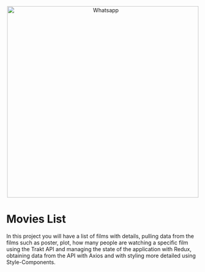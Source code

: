 <p align="center">
  <img src="https://imgur.com/2Gn7mMX.png" width="500" title="Whatsapp">
</p>

# Movies List

In this project you will have a list of films with details, pulling data from the films such as poster, plot, how many people are watching a specific film using the Trakt API and managing the state of the application with Redux, obtaining data from the API with Axios and with styling more detailed using Style-Components.
